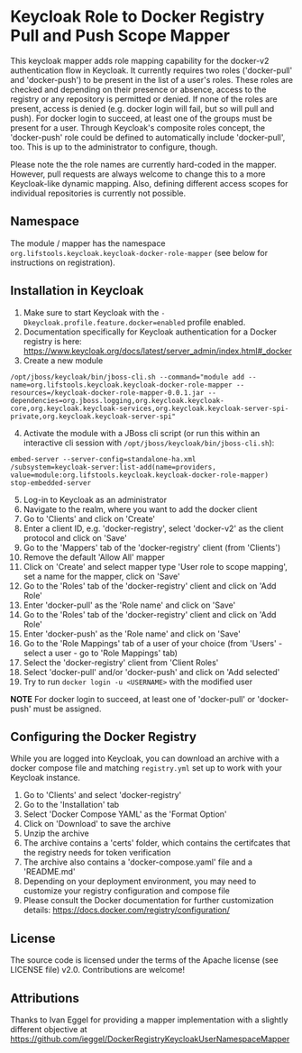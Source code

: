 # Keycloak Role to Docker Registry Pull and Push Scope Mapper

This keycloak mapper adds role mapping capability for the docker-v2 authentication flow in Keycloak. 
It currently requires two roles ('docker-pull' and 'docker-push') to be present in the list of a user's roles. 
These roles are checked and depending on their presence or absence, access to the registry or any repository is permitted or denied.
If none of the roles are present, access is denied (e.g. docker login will fail, but so will pull and push). 
For docker login to succeed, at least one of the groups must be present for a user. Through Keycloak's composite roles concept, 
the 'docker-push' role could be defined to automatically include 'docker-pull', too. This is up to the administrator to configure, though.

Please note the the role names are currently hard-coded in the mapper. However, pull requests are always welcome to change this to a more 
Keycloak-like dynamic mapping. Also, defining different access scopes for individual repositories is currently not possible.

## Namespace

The module / mapper has the namespace `org.lifstools.keycloak.keycloak-docker-role-mapper` (see below for instructions on registration).

## Installation in Keycloak

1. Make sure to start Keycloak with the `-Dkeycloak.profile.feature.docker=enabled` profile enabled.
2. Documentation specifically for Keycloak authentication for a Docker registry is here: https://www.keycloak.org/docs/latest/server_admin/index.html#_docker
3. Create a new module

```
/opt/jboss/keycloak/bin/jboss-cli.sh --command="module add --name=org.lifstools.keycloak.keycloak-docker-role-mapper --resources=/keycloak-docker-role-mapper-0.0.1.jar --dependencies=org.jboss.logging,org.keycloak.keycloak-core,org.keycloak.keycloak-services,org.keycloak.keycloak-server-spi-private,org.keycloak.keycloak-server-spi"
```

4. Activate the module with a JBoss cli script (or run this within an interactive cli session with `/opt/jboss/keycloak/bin/jboss-cli.sh`):

```
embed-server --server-config=standalone-ha.xml
/subsystem=keycloak-server:list-add(name=providers, value=module:org.lifstools.keycloak.keycloak-docker-role-mapper)
stop-embedded-server
```

5. Log-in to Keycloak as an administrator
6. Navigate to the realm, where you want to add the docker client
7. Go to 'Clients' and click on 'Create'
8. Enter a client ID, e.g. 'docker-registry', select 'docker-v2' as the client protocol and click on 'Save'
9. Go to the 'Mappers' tab of the 'docker-registry' client (from 'Clients')
10. Remove the default 'Allow All' mapper
11. Click on 'Create' and select mapper type 'User role to scope mapping', set a name for the mapper, click on 'Save'
12. Go to the 'Roles' tab of the 'docker-registry' client and click on 'Add Role'
13. Enter 'docker-pull' as the 'Role name' and click on 'Save'
14. Go to the 'Roles' tab of the 'docker-registry' client and click on 'Add Role'
15. Enter 'docker-push' as the 'Role name' and click on 'Save'
16. Go to the 'Role Mappings' tab of a user of your choice (from 'Users' - select a user - go to 'Role Mappings' tab)
17. Select the 'docker-registry' client from 'Client Roles'
18. Select 'docker-pull' and/or 'docker-push' and click on 'Add selected'
19. Try to run `docker login -u <USERNAME>` with the modified user

**NOTE** For docker login to succeed, at least one of 'docker-pull' or 'docker-push' must be assigned.

## Configuring the Docker Registry

While you are logged into Keycloak, you can download an archive with a docker compose file and matching
`registry.yml` set up to work with your Keycloak instance.

1. Go to 'Clients' and select 'docker-registry'
2. Go to the 'Installation' tab
3. Select 'Docker Compose YAML' as the 'Format Option'
4. Click on 'Download' to save the archive
5. Unzip the archive
6. The archive contains a 'certs' folder, which contains the certifcates that the registry needs for token verification
7. The archive also contains a 'docker-compose.yaml' file and a 'README.md'
8. Depending on your deployment environment, you may need to customize your registry configuration and compose file
9. Please consult the Docker documentation for further customization details: https://docs.docker.com/registry/configuration/

## License

The source code is licensed under the terms of the Apache license (see LICENSE file) v2.0.
Contributions are welcome!

## Attributions

Thanks to Ivan Eggel for providing a mapper implementation with a slightly different objective at https://github.com/ieggel/DockerRegistryKeycloakUserNamespaceMapper
